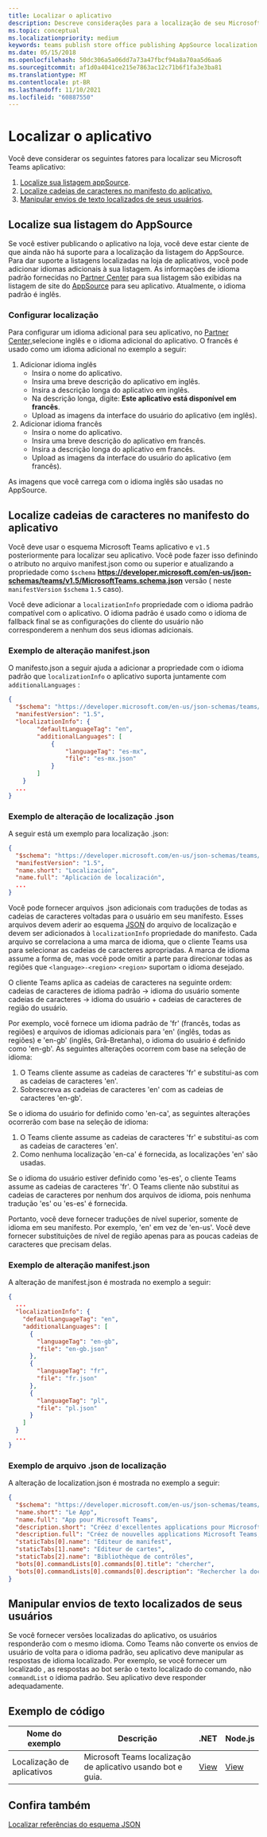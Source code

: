 ```yaml
---
title: Localizar o aplicativo
description: Descreve considerações para a localização de seu Microsoft Teams app.
ms.topic: conceptual
ms.localizationpriority: medium
keywords: teams publish store office publishing AppSource localization language
ms.date: 05/15/2018
ms.openlocfilehash: 50dc306a5a06dd7a73a47fbcf94a8a70aa5d6aa6
ms.sourcegitcommit: af1d0a4041ce215e7863ac12c71b6f1fa3e3ba81
ms.translationtype: MT
ms.contentlocale: pt-BR
ms.lasthandoff: 11/10/2021
ms.locfileid: "60887550"
---
```

# <a name="localize-your-app"></a>Localizar o aplicativo

Você deve considerar os seguintes fatores para localizar seu Microsoft Teams aplicativo:

1. [Localize sua listagem appSource](#localize-your-appsource-listing).
1. [Localize cadeias de caracteres no manifesto do aplicativo.](#localize-strings-in-your-app-manifest) 
1. [Manipular envios de texto localizados de seus usuários](#handle-localized-text-submissions-from-your-users).

## <a name="localize-your-appsource-listing"></a>Localize sua listagem do AppSource

Se você estiver publicando o aplicativo na loja, você deve estar ciente de que ainda não há suporte para a localização da listagem do AppSource. Para dar suporte a listagens localizadas na loja de aplicativos, você pode adicionar idiomas adicionais à sua listagem. As informações de idioma padrão fornecidas no [Partner Center](/office/dev/store/submit-to-appsource-via-partner-center) para sua listagem são exibidas na listagem de site do [AppSource](https://appsource.microsoft.com/marketplace/apps?product=office%3Bteams&page=1 "AppSource é um local para todas as necessidades da sua equipe. reúne tudo, incluindo chats, reuniões, chamadas, arquivos e ferramentas para habilitar o trabalho em equipe mais produtivo.") para seu aplicativo. Atualmente, o idioma padrão é inglês.

### <a name="configure-localization"></a>Configurar localização

Para configurar um idioma adicional para seu aplicativo, no [Partner Center,](/office/dev/store/submit-to-appsource-via-partner-center)selecione inglês e o idioma adicional do aplicativo. O francês é usado como um idioma adicional no exemplo a seguir:

1. Adicionar idioma inglês
    * Insira o nome do aplicativo.
    * Insira uma breve descrição do aplicativo em inglês.
    * Insira a descrição longa do aplicativo em inglês.
    * Na descrição longa, digite: **Este aplicativo está disponível em francês**.
    * Upload as imagens da interface do usuário do aplicativo (em inglês).
2. Adicionar idioma francês
    * Insira o nome do aplicativo.
    * Insira uma breve descrição do aplicativo em francês.
    * Insira a descrição longa do aplicativo em francês.
    * Upload as imagens da interface do usuário do aplicativo (em francês).

As imagens que você carrega com o idioma inglês são usadas no AppSource.

## <a name="localize-strings-in-your-app-manifest"></a>Localize cadeias de caracteres no manifesto do aplicativo

Você deve usar o esquema Microsoft Teams aplicativo e `v1.5` posteriormente para localizar seu aplicativo. Você pode fazer isso definindo o atributo no arquivo manifest.json como ou superior e atualizando a propriedade como `$schema` **https://developer.microsoft.com/en-us/json-schemas/teams/v1.5/MicrosoftTeams.schema.json** versão ( neste `manifestVersion` `$schema` `1.5` caso). 

Você deve adicionar a `localizationInfo` propriedade com o idioma padrão compatível com o aplicativo. O idioma padrão é usado como o idioma de fallback final se as configurações do cliente do usuário não corresponderem a nenhum dos seus idiomas adicionais.

### <a name="example-manifestjson-change"></a>Exemplo de alteração manifest.json

O manifesto.json a seguir ajuda a adicionar a propriedade com o idioma padrão que `localizationInfo` o aplicativo suporta juntamente com `additionalLanguages` :

```json
{
  "$schema": "https://developer.microsoft.com/en-us/json-schemas/teams/v1.5/MicrosoftTeams.schema.json",
  "manifestVersion": "1.5",
  "localizationInfo": {
        "defaultLanguageTag": "en",
        "additionalLanguages": [
            {
                "languageTag": "es-mx",
                "file": "es-mx.json"
            }
        ]
    }
  ...
}
```

### <a name="example-localization-json-change"></a>Exemplo de alteração de localização .json

A seguir está um exemplo para localização .json:

```json
{
  "$schema": "https://developer.microsoft.com/en-us/json-schemas/teams/v1.5/MicrosoftTeams.Localization.schema.json",
  "manifestVersion": "1.5",
  "name.short": "Localización",
  "name.full": "Aplicación de localización",
  ...
}
```


Você pode fornecer arquivos .json adicionais com traduções de todas as cadeias de caracteres voltadas para o usuário em seu manifesto. Esses arquivos devem aderir ao esquema [JSON](../../resources/schema/localization-schema.md) do arquivo de localização e devem ser adicionados à `localizationInfo` propriedade do manifesto. Cada arquivo se correlaciona a uma marca de idioma, que o cliente Teams usa para selecionar as cadeias de caracteres apropriadas. A marca de idioma assume a forma de, mas você pode omitir a parte para direcionar todas as regiões que `<language>-<region>` `<region>` suportam o idioma desejado.

O cliente Teams aplica as cadeias de caracteres na seguinte ordem: cadeias de caracteres de idioma padrão -> idioma do usuário somente cadeias de caracteres -> idioma do usuário + cadeias de caracteres de região do usuário.

Por exemplo, você fornece um idioma padrão de 'fr' (francês, todas as regiões) e arquivos de idiomas adicionais para 'en' (inglês, todas as regiões) e 'en-gb' (inglês, Grã-Bretanha), o idioma do usuário é definido como 'en-gb'. As seguintes alterações ocorrem com base na seleção de idioma:

1. O Teams cliente assume as cadeias de caracteres 'fr' e substitui-as com as cadeias de caracteres 'en'.
1. Sobrescreva as cadeias de caracteres 'en' com as cadeias de caracteres 'en-gb'.

Se o idioma do usuário for definido como 'en-ca', as seguintes alterações ocorrerão com base na seleção de idioma: 

1. O Teams cliente assume as cadeias de caracteres 'fr' e substitui-as com as cadeias de caracteres 'en'.
1. Como nenhuma localização 'en-ca' é fornecida, as localizações 'en' são usadas.

Se o idioma do usuário estiver definido como 'es-es', o cliente Teams assume as cadeias de caracteres 'fr'. O Teams cliente não substitui as cadeias de caracteres por nenhum dos arquivos de idioma, pois nenhuma tradução 'es' ou 'es-es' é fornecida.

Portanto, você deve fornecer traduções de nível superior, somente de idioma em seu manifesto. Por exemplo, 'en' em vez de 'en-us'. Você deve fornecer substituições de nível de região apenas para as poucas cadeias de caracteres que precisam delas. 

### <a name="example-manifestjson-change"></a>Exemplo de alteração manifest.json

A alteração de manifest.json é mostrada no exemplo a seguir:

```json
{
  ...
  "localizationInfo": {
    "defaultLanguageTag": "en",
    "additionalLanguages": [
      {
        "languageTag": "en-gb",
        "file": "en-gb.json"
      },
      {
        "languageTag": "fr",
        "file": "fr.json"
      },
      {
        "languageTag": "pl",
        "file": "pl.json"
      }
    ]
  }
  ...
}
```

### <a name="example-localization-json-file"></a>Exemplo de arquivo .json de localização

 A alteração de localization.json é mostrada no exemplo a seguir:

```json
{
  "$schema": "https://developer.microsoft.com/en-us/json-schemas/teams/v1.8/MicrosoftTeams.Localization.schema.json",
  "name.short": "Le App",
  "name.full": "App pour Microsoft Teams",
  "description.short": "Créez d'excellentes applications pour Microsoft Teams avec App.",
  "description.full": "Créez de nouvelles applications Microsoft Teams, concevez et prévisualisez des cartes bot, et explorez la documentation avec App.",
  "staticTabs[0].name": "Editeur de manifest",
  "staticTabs[1].name": "Editeur de cartes",
  "staticTabs[2].name": "Bibliothèque de contrôles",
  "bots[0].commandLists[0].commands[0].title": "chercher",
  "bots[0].commandLists[0].commands[0].description": "Rechercher la documentation Teams pertinente"
}
```

## <a name="handle-localized-text-submissions-from-your-users"></a>Manipular envios de texto localizados de seus usuários

Se você fornecer versões localizadas do aplicativo, os usuários responderão com o mesmo idioma. Como Teams não converte os envios de usuário de volta para o idioma padrão, seu aplicativo deve manipular as respostas de idioma localizado. Por exemplo, se você fornecer um localizado , as respostas ao bot serão o texto localizado do comando, não `commandList` o idioma padrão. Seu aplicativo deve responder adequadamente.

## <a name="code-sample"></a>Exemplo de código

| Nome do exemplo | Descrição | .NET | Node.js |
|-------------|-------------|------|------|
| Localização de aplicativos | Microsoft Teams localização de aplicativo usando bot e guia. | [View](https://github.com/OfficeDev/Microsoft-Teams-Samples/tree/main/samples/app-localization/csharp) |[View](https://github.com/OfficeDev/Microsoft-Teams-Samples/tree/main/samples/app-localization/nodejs) |

## <a name="see-also"></a>Confira também

[Localizar referências do esquema JSON](~/resources/schema/localization-schema.md)
